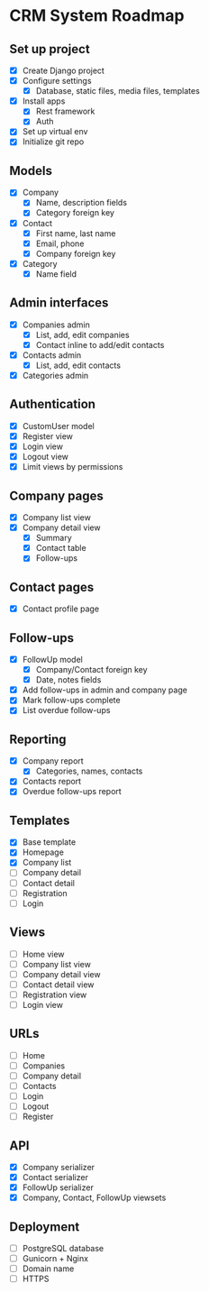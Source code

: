 # CRM System Roadmap

## Set up project

- [x] Create Django project
- [x] Configure settings
  - [x] Database, static files, media files, templates
- [x] Install apps
  - [x] Rest framework
  - [x] Auth
- [x] Set up virtual env
- [x] Initialize git repo

## Models

- [x] Company
  - [x] Name, description fields
  - [x] Category foreign key
- [x] Contact
  - [x] First name, last name
  - [x] Email, phone
  - [x] Company foreign key
- [x] Category
  - [x] Name field

## Admin interfaces

- [x] Companies admin
  - [x] List, add, edit companies
  - [x] Contact inline to add/edit contacts
- [x] Contacts admin
  - [x] List, add, edit contacts
- [x] Categories admin

## Authentication

- [x] CustomUser model
- [x] Register view
- [x] Login view
- [x] Logout view
- [x] Limit views by permissions

## Company pages

- [x] Company list view
- [x] Company detail view
  - [x] Summary
  - [x] Contact table
  - [x] Follow-ups

## Contact pages

- [x] Contact profile page

## Follow-ups

- [x] FollowUp model
  - [x] Company/Contact foreign key
  - [x] Date, notes fields
- [x] Add follow-ups in admin and company page
- [x] Mark follow-ups complete
- [x] List overdue follow-ups

## Reporting

- [x] Company report
  - [x] Categories, names, contacts
- [x] Contacts report
- [x] Overdue follow-ups report

## Templates

- [x] Base template
- [x] Homepage
- [x] Company list
- [ ] Company detail
- [ ] Contact detail
- [ ] Registration
- [ ] Login

## Views

- [ ] Home view
- [ ] Company list view
- [ ] Company detail view
- [ ] Contact detail view
- [ ] Registration view
- [ ] Login view

## URLs

- [ ] Home
- [ ] Companies
- [ ] Company detail
- [ ] Contacts
- [ ] Login
- [ ] Logout
- [ ] Register

## API

- [x] Company serializer
- [x] Contact serializer
- [x] FollowUp serializer
- [x] Company, Contact, FollowUp viewsets

## Deployment

- [ ] PostgreSQL database
- [ ] Gunicorn + Nginx
- [ ] Domain name
- [ ] HTTPS

